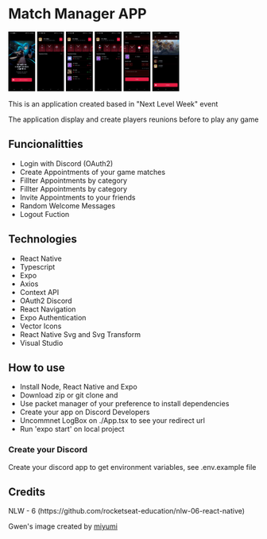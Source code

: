 # Match Manager APP

<img src="images_app/login.jpg" alt="Girl in a jacket" width="54" height="120">
<img src="images_app/void_home.jpg" alt="Girl in a jacket" width="54" height="120">
<img src="./images_app/home.jpg" alt="Girl in a jacket" width="54" height="120">
<img src="./images_app/filttered.jpg" alt="Girl in a jacket" width="54" height="120">
<img src="images_app/create_appointment.jpg" alt="Girl in a jacket" width="54" height="120">
<img src="./images_app/details.jpg" alt="Girl in a jacket" width="54" height="120">


<p>This is an application created based in "Next Level Week" event</p>
<p>The application display and create players reunions before to play any game</p>
<h2>Funcionalitties</h2>
<ul>
  <li>Login with Discord (OAuth2)</li>
  <li>Create Appointments of your game matches</li>
  <li>Fillter Appointments by category</li>
  <li>Fillter Appointments by category</li>
  <li>Invite Appointments to your friends</li>
  <li>Random Welcome Messages</li>
  <li>Logout Fuction</li>
</ul>
<h2>Technologies</h2>
<ul>
  <li>React Native</li>
  <li>Typescript</li>
  <li>Expo</li>
  <li>Axios</li>
  <li>Context API</li>
  <li>OAuth2 Discord</li>
  <li>React Navigation</li>
  <li>Expo Authentication</li>
  <li>Vector Icons</li>
  <li>React Native Svg and Svg Transform</li>
  <li>Visual Studio</li>
</ul>
<h2>How to use</h2>
<ul>
  <li>Install Node, React Native and Expo</li>
  <li>Download zip or git clone and</li>
  <li>Use packet manager of your preference to install dependencies</li>
  <li>Create your app on Discord Developers</li>
  <li>Uncommnet LogBox on ./App.tsx to see your redirect url</li>
  <li>Run 'expo start' on local project</li>
</ul>
<h3>Create your Discord</h3>
<p>Create your discord app to get environment variables, see .env.example file</p>
<h2>Credits</h2>
<p>NLW - 6 (https://github.com/rocketseat-education/nlw-06-react-native)</p>
<p>Gwen's image created by <a href="https://www.zerochan.net/3300990">miyumi</a></p>

